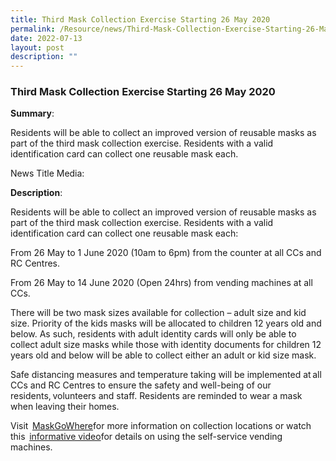 ```yaml
---
title: Third Mask Collection Exercise Starting 26 May 2020
permalink: /Resource/news/Third-Mask-Collection-Exercise-Starting-26-May-2020
date: 2022-07-13
layout: post
description: ""
---
```

### Third Mask Collection Exercise Starting 26 May 2020


**Summary**: 

Residents will be able to collect an improved version of reusable masks as part of the third mask collection exercise. Residents with a valid identification card can collect one reusable mask each. 

News Title Media: 

 

**Description**: 

Residents will be able to collect an improved version of reusable masks as part of the third mask collection exercise. Residents with a valid identification card can collect one reusable mask each: 

From 26 May to 1 June 2020 (10am to 6pm) from the counter at all CCs and RC Centres. 

From 26 May to 14 June 2020 (Open 24hrs) from vending machines at all CCs. 

There will be two mask sizes available for collection – adult size and kid size. Priority of the kids masks will be allocated to children 12 years old and below. As such, residents with adult identity cards will only be able to collect adult size masks while those with identity documents for children 12 years old and below will be able to collect either an adult or kid size mask.  
 
Safe distancing measures and temperature taking will be implemented at all CCs and RC Centres to ensure the safety and well-being of our residents, volunteers and staff. Residents are reminded to wear a mask when leaving their homes. 

Visit  [MaskGoWhere](https://mask.gowhere.gov.sg/)for more information on collection locations or watch this  [informative video](https://www.facebook.com/165507888765/videos/2628864290769787/)for details on using the self-service vending machines.